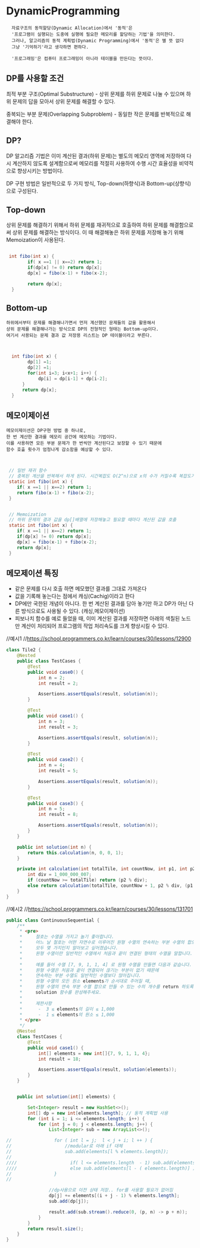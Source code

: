 # DynamicProgramming
  
      자료구조의 동적할당(Dynamic Allocation)에서 '동적'은
      '프로그램이 실행되는 도중에 실행에 필요한 메모리를 할당하는 기법'을 의미한다.
      그러나, 알고리즘의 동적 계획법(Dynamic Programming)에서 '동적'은 별 뜻 없다
      그냥 '기억하기'라고 생각하면 편하다.

      '프로그래밍'은 컴퓨터 프로그래밍이 아니라 테이블을 만든다는 뜻이다.
  

##  DP를 사용할 조건
  
  최적 부분 구조(Optimal Substructure)
      - 상위 문제를 하위 문제로 나눌 수 있으며
        하위 문제의 답을 모아서 상위 문제를 해결할 수 있다.

  중복되는 부분 문제(Overlapping Subproblem)
      - 동일한 작은 문제를 반복적으로 해결해야 한다.
  

##  DP?
  
   DP 알고리즘 기법은 이미 계산된 결과(하위 문제)는 별도의 메모리 영역에 저장하여
   다시 계산하지 않도록 설계함으로써 메모리를 적절히 사용하여 수행 시간 효율성을 비약적으로 향상시키는 방법이다.

   DP 구현 방법은 일반적으로 두 가지 방식,
   Top-down(하향식)과 Bottom-up(상향식)으로 구성된다.
  


##  Top-down
  
   상위 문제를 해결하기 위해서 하위 문제를 재귀적으로 호출하여
   하위 문제를 해결함으로써 상위 문제를 해결하는 방식이다.
   이 때 해결해놓은 하위 문제를 저장해 놓기 위해 Memoization이 사용된다.
```java

 int fibo(int x) {
 		if( x ==1 || x==2) return 1;
 		if(dp[x] != 0) return dp[x];
 		dp[x] = fibo(x-1) + fibo(x-2);

     	return dp[x];
  }
```
  
##  Bottom-up
  
    하위에서부터 문제를 해결해나가면서 먼저 계산했던 문제들의 값을 활용해서
    상위 문제를 해결해나가는 방식으로 DP의 전형적인 형태는 Bottom-up이다.
    여기서 사용되는 문제 결과 값 저장용 리스트는 DP 테이블이라고 부른다.
```java


  int fibo(int x) {
 	    dp[1] =1;
 	    dp[2] =1;
 	    for(int i=3; i<x+1; i++) {
 	    	dp[i] = dp[i-1] + dp[i-2];
      }
 	  return dp[x];
  }
```
  

##  메모이제이션
  
    메모이제이션은 DP구현 방법 중 하나로,
    한 번 계산한 결과를 메모리 공간에 메모하는 기법이다.
    이를 사용하면 모든 부분 문제가 한 번씩만 계산된다고 보장할 수 있기 때문에
    함수 호출 횟수가 엄청나게 감소함을 예상할 수 있다.
```java


 // 일반 재귀 함수
 // 중복된 계산을 반복해서 하게 된다. 시간복잡도 O(2^n)으로 x의 수가 커질수록 복잡도가 엄청나게 커짐
 static int fibo(int x) {
    if( x ==1 || x==2) return 1;
    return fibo(x-1) + fibo(x-2);
 }


 // Memoization
 // 하위 문제의 결과 값을 dp[]배열에 저장해놓고 필요할 때마다 계산된 값을 호출
 static int fibo(int x) {
    if( x ==1 || x==2) return 1;
    if(dp[x] != 0) return dp[x];
    dp[x] = fibo(x-1) + fibo(x-2);
    return dp[x];
 }
```
 ## 메모제이션 특징

 - 같은 문제를 다시 호출 하면 메모했던 결과를 그대로 가져온다
 - 값을 기록해 놓는다는 점에서 캐싱(Cachig)이라고 한다
 - DP에만 국한된 개념이 아니다. 한 번 계산된 결과를 담아 놓기만 하고 DP가 아닌 다른 방식으로도 사용될 수 있다. (캐싱,메모이제이션)
 - 피보나치 함수를 예로 들었을 때, 이미 계산된 결과를 저장하면 아래의 색칠된 노드만 계산이 처리되어 프로그램의 작업 처리속도를 크게 향상시킬 수 있다.


//예시1
//https://school.programmers.co.kr/learn/courses/30/lessons/12900
```java
class Tile2 {
    @Nested
    public class TestCases {
        @Test
        public void case0() {
            int n = 2;
            int result = 2;

            Assertions.assertEquals(result, solution(n));
        }

        @Test
        public void case1() {
            int n = 3;
            int result = 3;

            Assertions.assertEquals(result, solution(n));
        }

        @Test
        public void case2() {
            int n = 4;
            int result = 5;

            Assertions.assertEquals(result, solution(n));
        }

        @Test
        public void case3() {
            int n = 5;
            int result = 8;

            Assertions.assertEquals(result, solution(n));
        }
    }

    public int solution(int n) {
        return this.calculation(n, 0, 0, 1);
    }

    private int calculation(int totalTile, int countNow, int p1, int p2) {
        int div = 1_000_000_007;
        if (countNow >= totalTile) return (p2 % div);
        else return calculation(totalTile, countNow + 1, p2 % div, (p1 + p2) % div);
    }
}
```



  
//예시2
//https://school.programmers.co.kr/learn/courses/30/lessons/131701
```java
public class ContinuousSequential {
    /**
     * <pre>
     *     철호는 수열을 가지고 놀기 좋아합니다.
     *     어느 날 철호는 어떤 자연수로 이루어진 원형 수열의 연속하는 부분 수열의 합으로 만들 수 있는 수가
     *     모두 몇 가지인지 알아보고 싶어졌습니다.
     *     원형 수열이란 일반적인 수열에서 처음과 끝이 연결된 형태의 수열을 말합니다.
     *
     *     예를 들어 수열 [7, 9, 1, 1, 4] 로 원형 수열을 만들면 다음과 같습니다.
     *     원형 수열은 처음과 끝이 연결되어 끊기는 부분이 없기 때문에
     *     연속하는 부분 수열도 일반적인 수열보다 많아집니다.
     *     원형 수열의 모든 원소 elements가 순서대로 주어질 때,
     *     원형 수열의 연속 부분 수열 합으로 만들 수 있는 수의 개수를 return 하도록
     *     solution 함수를 완성해주세요.
     *
     *     제한사항
     *      -  3 ≤ elements의 길이 ≤ 1,000
     *      -  1 ≤ elements의 원소 ≤ 1,000
     * </pre>
     */
    @Nested
    class TestCases {
        @Test
        public void case1() {
            int[] elements = new int[]{7, 9, 1, 1, 4};
            int result = 18;

            Assertions.assertEquals(result, solution(elements));
        }
    }


    public int solution(int[] elements) {

        Set<Integer> result = new HashSet<>();
        int[] dp = new int[elements.length]; // 동적 계획법 사용
        for (int i = 1; i <= elements.length; i++) {
            for (int j = 0; j < elements.length; j++) {
                List<Integer> sub = new ArrayList<>();

//                for ( int l = j;  l < j + i; l ++ ) {
//                    //modular로 아래 if 대체
//                    sub.add(elements[l % elements.length]);
//
////                    if( l <= elements.length  - 1) sub.add(elements[l]);
////                    else sub.add(elements[l - ( elements.length)] );
//                }
//

                //dp사용으로 이전 상태 저장.. for를 사용할 필요가 없어짐
                dp[j] += elements[(i + j - 1) % elements.length];
                sub.add(dp[j]);

                result.add(sub.stream().reduce(0, (p, n) -> p + n));
            }
        }
        return result.size();
    }
}
```








